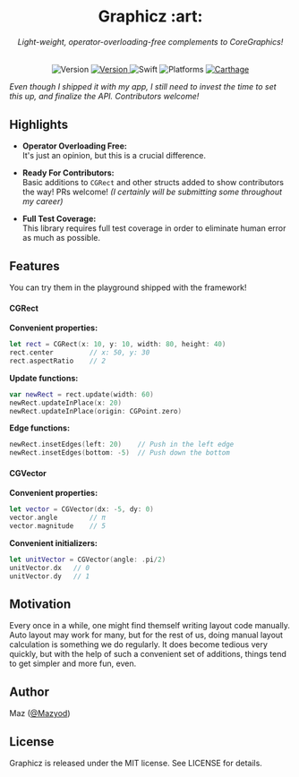 <h1 align="center">
  Graphicz :art:
<h6 align="center">
  Light-weight, operator-overloading-free complements to CoreGraphics!
</h6>
</h1>

<p align="center">
  <img alt="Version" src="https://img.shields.io/badge/version-prerelease-blue.svg" />
  <a alt="Travis CI" href="https://travis-ci.org/SwiftKitz/Graphicz">
    <img alt="Version" src="https://travis-ci.org/SwiftKitz/Graphicz.svg?branch=master" />
  </a>
  <img alt="Swift" src="https://img.shields.io/badge/swift-4.0-orange.svg" />
  <img alt="Platforms" src="https://img.shields.io/badge/platform-ios%20%7C%20osx%20%7C%20watchos%20%7C%20tvos-lightgrey.svg" />
  <a alt="Carthage Compatible" href="https://github.com/SwiftKitz/Graphicz#carthage">
    <img alt="Carthage" src="https://img.shields.io/badge/Carthage-compatible-4BC51D.svg?style=flat" />
  </a>
</p>

_Even though I shipped it with my app, I still need to invest the time to set this up, and finalize the API. Contributors welcome!_

## Highlights

+ __Operator Overloading Free:__<br />
It's just an opinion, but this is a crucial difference.

+ __Ready For Contributors:__<br />
Basic additions to `CGRect` and other structs added to show contributors the way! PRs welcome! _(I certainly will be submitting some throughout my career)_

+ __Full Test Coverage:__<br />
This library requires full test coverage in order to eliminate human error as much as possible.

## Features

You can try them in the playground shipped with the framework!

#### CGRect

__Convenient properties:__

```swift
let rect = CGRect(x: 10, y: 10, width: 80, height: 40)
rect.center         // x: 50, y: 30
rect.aspectRatio    // 2
```

__Update functions:__

```swift
var newRect = rect.update(width: 60)
newRect.updateInPlace(x: 20)
newRect.updateInPlace(origin: CGPoint.zero)
```

__Edge functions:__

```swift
newRect.insetEdges(left: 20)    // Push in the left edge
newRect.insetEdges(bottom: -5)  // Push down the bottom
```

#### CGVector

__Convenient properties:__

```swift
let vector = CGVector(dx: -5, dy: 0)
vector.angle        // π
vector.magnitude    // 5
```

__Convenient initializers:__

```swift
let unitVector = CGVector(angle: .pi/2)
unitVector.dx   // 0
unitVector.dy   // 1
```

## Motivation

Every once in a while, one might find themself writing layout code manually. Auto layout may work for many, but for the rest of us, doing manual layout calculation is something we do regularly. It does become tedious very quickly, but with the help of such a convenient set of additions, things tend to get simpler and more fun, even.

## Author

Maz ([@Mazyod](http://twitter.com/mazyod))

## License

Graphicz is released under the MIT license. See LICENSE for details.

